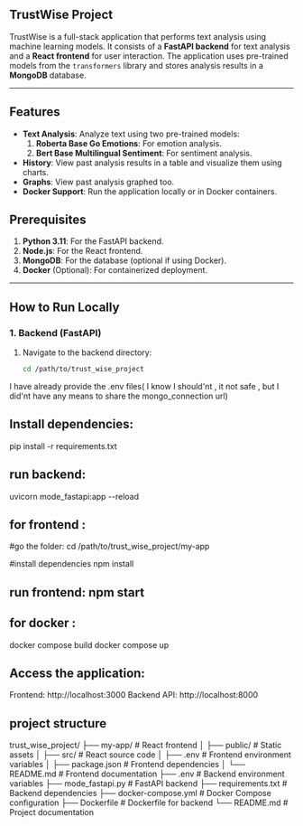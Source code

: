 

## TrustWise Project

TrustWise is a full-stack application that performs text analysis using machine learning models. It consists of a **FastAPI backend** for text analysis and a **React frontend** for user interaction. The application uses pre-trained models from the `transformers` library and stores analysis results in a **MongoDB** database.

---

## **Features**
- **Text Analysis**: Analyze text using two pre-trained models:
  1. **Roberta Base Go Emotions**: For emotion analysis.
  2. **Bert Base Multilingual Sentiment**: For sentiment analysis.
- **History**: View past analysis results in a table and visualize them using charts.
- **Graphs**: View past analysis graphed too.
- **Docker Support**: Run the application locally or in Docker containers.

## **Prerequisites**
1. **Python 3.11**: For the FastAPI backend.
2. **Node.js**: For the React frontend.
3. **MongoDB**: For the database (optional if using Docker).
4. **Docker** (Optional): For containerized deployment.

---

## **How to Run Locally**

### **1. Backend (FastAPI)**
1. Navigate to the backend directory:
   ```bash
   cd /path/to/trust_wise_project

I have already provide the .env files( I know I should'nt , it not safe , but I did'nt have any means to share the mongo_connection url)

## Install dependencies:
pip install -r requirements.txt


## run backend:
uvicorn mode_fastapi:app --reload

## for frontend :

#go the folder:
cd /path/to/trust_wise_project/my-app

#install dependencies
npm install

## run frontend: npm start

## for docker :
docker compose build
docker compose up

## Access the application:

Frontend: http://localhost:3000
Backend API: http://localhost:8000

## project structure

trust_wise_project/
├── my-app/                  # React frontend
│   ├── public/              # Static assets
│   ├── src/                 # React source code
│   ├── .env                 # Frontend environment variables
│   ├── package.json         # Frontend dependencies
│   └── README.md            # Frontend documentation
├── .env                     # Backend environment variables
├── mode_fastapi.py          # FastAPI backend
├── requirements.txt         # Backend dependencies
├── docker-compose.yml       # Docker Compose configuration
├── Dockerfile               # Dockerfile for backend
└── README.md                # Project documentation






